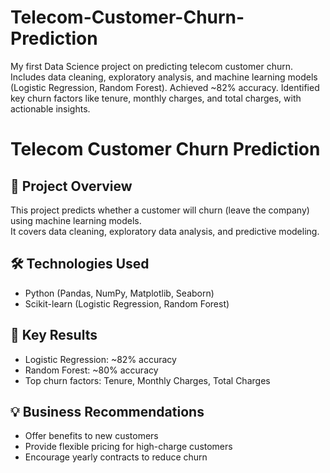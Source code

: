 # Telecom-Customer-Churn-Prediction
My first Data Science project on predicting telecom customer churn. Includes data cleaning, exploratory analysis, and machine learning models (Logistic Regression, Random Forest). Achieved ~82% accuracy. Identified key churn factors like tenure, monthly charges, and total charges, with actionable insights.
# Telecom Customer Churn Prediction

## 📌 Project Overview
This project predicts whether a customer will churn (leave the company) using machine learning models.  
It covers data cleaning, exploratory data analysis, and predictive modeling.  

## 🛠️ Technologies Used
- Python (Pandas, NumPy, Matplotlib, Seaborn)
- Scikit-learn (Logistic Regression, Random Forest)

## 🚀 Key Results
- Logistic Regression: ~82% accuracy
- Random Forest: ~80% accuracy
- Top churn factors: Tenure, Monthly Charges, Total Charges

## 💡 Business Recommendations
- Offer benefits to new customers
- Provide flexible pricing for high-charge customers
- Encourage yearly contracts to reduce churn
